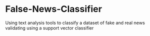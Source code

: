 # False-News-Classifier
Using text analysis tools to classify a dataset of fake and real news validating using a support vector classifier
